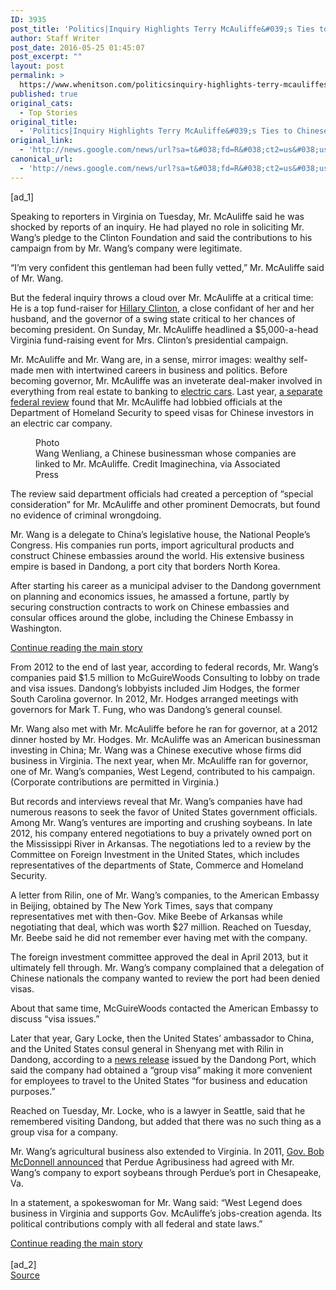 ```yaml
---
ID: 3935
post_title: 'Politics|Inquiry Highlights Terry McAuliffe&#039;s Ties to Chinese Company &#8211; New York Times'
author: Staff Writer
post_date: 2016-05-25 01:45:07
post_excerpt: ""
layout: post
permalink: >
  https://www.whenitson.com/politicsinquiry-highlights-terry-mcauliffes-ties-to-chinese-company-new-york-times/
published: true
original_cats:
  - Top Stories
original_title:
  - 'Politics|Inquiry Highlights Terry McAuliffe&#039;s Ties to Chinese Company - New York Times'
original_link:
  - 'http://news.google.com/news/url?sa=t&#038;fd=R&#038;ct2=us&#038;usg=AFQjCNHy68qWt7zqQjfkUEFjq3LITXj4tQ&#038;clid=c3a7d30bb8a4878e06b80cf16b898331&#038;cid=52779116346753&#038;ei=oQNFV9CILMyKhAGo6ZHoCA&#038;url=http://www.nytimes.com/2016/05/25/us/politics/terry-mcauliffe-wang-wenliang.html'
canonical_url:
  - 'http://news.google.com/news/url?sa=t&#038;fd=R&#038;ct2=us&#038;usg=AFQjCNHy68qWt7zqQjfkUEFjq3LITXj4tQ&#038;clid=c3a7d30bb8a4878e06b80cf16b898331&#038;cid=52779116346753&#038;ei=oQNFV9CILMyKhAGo6ZHoCA&#038;url=http://www.nytimes.com/2016/05/25/us/politics/terry-mcauliffe-wang-wenliang.html'
---
```

 [ad_1]
<br><div readability="144.44567146519">
        <p class="story-body-text story-content" data-para-count="276" data-total-count="2766" id="story-continues-3">Speaking to reporters in Virginia on Tuesday, Mr. McAuliffe said he was shocked by reports of an inquiry. He had played no role in soliciting Mr. Wang’s pledge to the Clinton Foundation and said the contributions to his campaign from by Mr. Wang’s company were legitimate.</p><p class="story-body-text story-content" data-para-count="96" data-total-count="2862">“I’m very confident this gentleman had been fully vetted,” Mr. McAuliffe said of Mr. Wang.</p><p class="story-body-text story-content" data-para-count="368" data-total-count="3230">But the federal inquiry throws a cloud over Mr. McAuliffe at a critical time: He is a top fund-raiser for <a href="http://www.nytimes.com/interactive/2016/us/elections/hillary-clinton-on-the-issues.html?inline=nyt-per" title="More articles about Hillary Clinton." class="meta-per">Hillary Clinton</a>, a close confidant of her and her husband, and the governor of a swing state critical to her chances of becoming president. On Sunday, Mr. McAuliffe headlined a $5,000-a-head Virginia fund-raising event for Mrs. Clinton’s presidential campaign.</p><p class="story-body-text story-content" data-para-count="457" data-total-count="3687">Mr. McAuliffe and Mr. Wang are, in a sense, mirror images: wealthy self-made men with intertwined careers in business and politics. Before becoming governor, Mr. McAuliffe was an inveterate deal-maker involved in everything from real estate to banking to <a href="http://topics.nytimes.com/top/reference/timestopics/subjects/e/electric_vehicles/index.html?&amp;inline=nyt-classifier" title="More articles about electric vehicles." class="meta-classifier">electric cars</a>. Last year, <a href="http://www.oig.dhs.gov/assets/Mga/OIG_mga%2D032415.pdf">a separate federal review</a> found that Mr. McAuliffe had lobbied officials at the Department of Homeland Security to speed visas for Chinese investors in an electric car company.</p><figure id="media-100000004434294" class="media photo embedded layout-small-vertical media-100000004434294" data-media-action="modal" itemprop="associatedMedia" itemscope="" itemid="https://static01.nyt.com/images/2016/05/25/us/25MCAULIFFE2/25MCAULIFFE2-master180.jpg" itemtype="http://schema.org/ImageObject" aria-label="media" role="group"><span class="visually-hidden">Photo</span>
    <div class="image">
            <img src="https://static01.nyt.com/images/2016/05/25/us/25MCAULIFFE2/25MCAULIFFE2-master180.jpg" alt="" class="media-viewer-candidate" data-mediaviewer-src="http://www.whenitson.com/wp-content/uploads/2016/05/PoliticsInquiry-Highlights-Terry-McAuliffe039s-Ties-to-Chinese-Company-New-York-Times.jpg" data-mediaviewer-caption="Wang Wenliang, a Chinese businessman whose companies are linked to Mr. McAuliffe." data-mediaviewer-credit="Imaginechina, via Associated Press" itemprop="url" itemid="https://static01.nyt.com/images/2016/05/25/us/25MCAULIFFE2/25MCAULIFFE2-master180.jpg"/><meta itemprop="height" content="250"/><meta itemprop="width" content="180"/></div>
        <figcaption class="caption" itemprop="caption description"><span class="caption-text">Wang Wenliang, a Chinese businessman whose companies are linked to Mr. McAuliffe.</span>
                        <span class="credit" itemprop="copyrightHolder">
            <span class="visually-hidden">Credit</span>
            Imaginechina, via Associated Press        </span>
            </figcaption></figure><p class="story-body-text story-content" data-para-count="187" data-total-count="3874">The review said department officials had created a perception of “special consideration” for Mr. McAuliffe and other prominent Democrats, but found no evidence of criminal wrongdoing.</p><p class="story-body-text story-content" data-para-count="281" data-total-count="4155">Mr. Wang is a delegate to China’s legislative house, the National People’s Congress. His companies run ports, import agricultural products and construct Chinese embassies around the world. His extensive business empire is based in Dandong, a port city that borders North Korea.</p><p class="story-body-text story-content" data-para-count="285" data-total-count="4440">After starting his career as a municipal adviser to the Dandong government on planning and economics issues, he amassed a fortune, partly by securing construction contracts to work on Chinese embassies and consular offices around the globe, including the Chinese Embassy in Washington.</p><div id="story-ad-2" class="story-ad ad ad-placeholder nocontent robots-nocontent">
    
<a class="visually-hidden skip-to-text-link" href="#story-continues-4">Continue reading the main story</a>
</div>
<p class="story-body-text story-content" data-para-count="354" data-total-count="4794" id="story-continues-4">From 2012 to the end of last year, according to federal records, Mr. Wang’s companies paid $1.5 million to McGuireWoods Consulting to lobby on trade and visa issues. Dandong’s lobbyists included Jim Hodges, the former South Carolina governor. In 2012, Mr. Hodges arranged meetings with governors for Mark T. Fung, who was Dandong’s general counsel.</p><p class="story-body-text story-content" data-para-count="414" data-total-count="5208">Mr. Wang also met with Mr. McAuliffe before he ran for governor, at a 2012 dinner hosted by Mr. Hodges. Mr. McAuliffe was an American businessman investing in China; Mr. Wang was a Chinese executive whose firms did business in Virginia. The next year, when Mr. McAuliffe ran for governor, one of Mr. Wang’s companies, West Legend, contributed to his campaign. (Corporate contributions are permitted in Virginia.)</p><p class="story-body-text story-content" data-para-count="510" data-total-count="5718">But records and interviews reveal that Mr. Wang’s companies have had numerous reasons to seek the favor of United States government officials. Among Mr. Wang’s ventures are importing and crushing soybeans. In late 2012, his company entered negotiations to buy a privately owned port on the Mississippi River in Arkansas. The negotiations led to a review by the Committee on Foreign Investment in the United States, which includes representatives of the departments of State, Commerce and Homeland Security.</p><p class="story-body-text story-content" data-para-count="342" data-total-count="6060">A letter from Rilin, one of Mr. Wang’s companies, to the American Embassy in Beijing, obtained by The New York Times, says that company representatives met with then-Gov. Mike Beebe of Arkansas while negotiating that deal, which was worth $27 million. Reached on Tuesday, Mr. Beebe said he did not remember ever having met with the company.</p><p class="story-body-text story-content" data-para-count="229" data-total-count="6289">The foreign investment committee approved the deal in April 2013, but it ultimately fell through. Mr. Wang’s company complained that a delegation of Chinese nationals the company wanted to review the port had been denied visas.</p><p class="story-body-text story-content" data-para-count="95" data-total-count="6384">About that same time, McGuireWoods contacted the American Embassy to discuss “visa issues.”</p><p class="story-body-text story-content" data-para-count="376" data-total-count="6760">Later that year, Gary Locke, then the United States’ ambassador to China, and the United States consul general in Shenyang met with Rilin in Dandong, according to a <a href="http://english.dandongport.com/2013/12/11/5457.shtml">news release</a> issued by the Dandong Port, which said the company had obtained a “group visa” making it more convenient for employees to travel to the United States “for business and education purposes.”</p><p class="story-body-text story-content" data-para-count="170" data-total-count="6930">Reached on Tuesday, Mr. Locke, who is a lawyer in Seattle, said that he remembered visiting Dandong, but added that there was no such thing as a group visa for a company.</p><p class="story-body-text story-content" data-para-count="223" data-total-count="7153">Mr. Wang’s agricultural business also extended to Virginia. In 2011, <a href="https://votesmart.org/public-statement/637581/governor-mcdonnell-announces-soybean-export-business-agreements-between-perdue-agribusiness-and-chinas-dandong-port-group#.V0SscfkrK70">Gov. Bob McDonnell announced</a> that Perdue Agribusiness had agreed with Mr. Wang’s company to export soybeans through Perdue’s port in Chesapeake, Va.</p><p class="story-body-text story-content" data-para-count="214" data-total-count="7367">In a statement, a spokeswoman for Mr. Wang said: “West Legend does business in Virginia and supports Gov. McAuliffe’s jobs-creation agenda. Its political contributions comply with all federal and state laws.”</p><a class="visually-hidden skip-to-text-link" href="#whats-next">Continue reading the main story</a>
    </div>
<br>[ad_2]
<br><a href="http://news.google.com/news/url?sa=t&#038;fd=R&#038;ct2=us&#038;usg=AFQjCNHy68qWt7zqQjfkUEFjq3LITXj4tQ&#038;clid=c3a7d30bb8a4878e06b80cf16b898331&#038;cid=52779116346753&#038;ei=oQNFV9CILMyKhAGo6ZHoCA&#038;url=http://www.nytimes.com/2016/05/25/us/politics/terry-mcauliffe-wang-wenliang.html">Source </a>